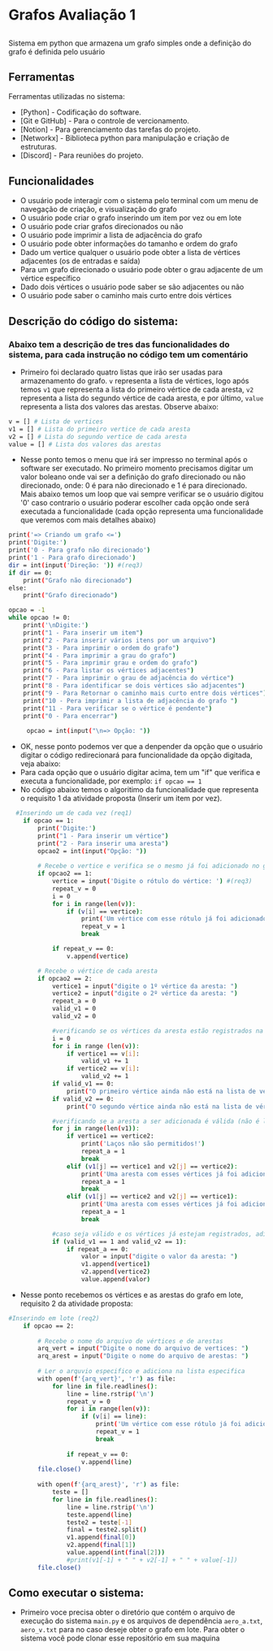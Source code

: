 # Grafos Avaliação 1
## 

Sistema em python que armazena um grafo simples onde a definição do grafo é definida pelo usuário

## Ferramentas

Ferramentas utilizadas no sistema:
- [Python] - Codificação do software.
- [Git e GitHub] - Para o controle de vercionamento.
- [Notion] - Para gerenciamento das tarefas do projeto.
- [Networkx] - Biblioteca python para manipulação e criação de estruturas.
- [Discord] - Para reuniões do projeto.

## Funcionalidades

- O usuário pode interagir com o sistema pelo terminal com um menu de navegação de criação, e visualização do grafo 
- O usuário pode criar o grafo inserindo um item por vez ou em lote
- O usuário pode criar grafos direcionados ou não
- O usuário pode imprimir a lista de adjacência do grafo
- O usuário pode obter informações do tamanho e ordem do grafo
- Dado um vertice qualquer o usuário pode obter a lista de vértices adjacentes (os de entradas e saída)
- Para um grafo direcionado o usuário pode obter o grau adjacente de um vértice específico
- Dado dois vértices  o usuário pode saber se são adjacentes ou não
- O usuário pode saber o caminho mais curto entre dois vértices



## Descrição do código do sistema:

### Abaixo tem a descrição de tres das funcionalidades do sistema, para cada instrução no código tem um comentário

- Primeiro foi declarado quatro listas que irão ser usadas para armazenamento do grafo. ```v``` representa a lista de vértices, logo após temos ```v1``` que representa a lista do primeiro vértice de cada aresta, ```v2``` representa a lista do segundo vértice de cada aresta, e por último, ```value``` representa a lista dos valores das arestas. Observe abaixo:
```sh
v = [] # Lista de vertices
v1 = [] # Lista do primeiro vertice de cada aresta
v2 = [] # Lista do segundo vertice de cada aresta
value = [] # Lista dos valores das arestas

```

- Nesse ponto temos o menu que irá ser impresso no terminal após o software ser executado. No primeiro momento precisamos digitar um valor boleano onde vai ser a definição do grafo direcionado ou não direcionado, onde: 0 é para não direcionado e 1 é para direcionado. Mais abaixo temos um loop que vai sempre verificar se o usuário digitou '0' caso contrario o usuário poderar escolher cada opção onde será executada a funcionalidade (cada opção representa uma funcionalidade que veremos com mais detalhes abaixo)
```sh
print('=> Criando um grafo <=')
print('Digite:')
print('0 - Para grafo não direcionado')
print('1 - Para grafo direcionado')
dir = int(input('Direção: ')) #(req3)
if dir == 0:
    print("Grafo não direcionado")
else:
    print("Grafo direcionado")

opcao = -1
while opcao != 0:
    print('\nDigite:')
    print("1 - Para inserir um item")
    print("2 - Para inserir vários itens por um arquivo")
    print("3 - Para imprimir o ordem do grafo")
    print("4 - Para imprimir a grau do grafo")
    print("5 - Para imprimir grau e ordem do grafo")
    print("6 - Para listar os vértices adjacentes")
    print("7 - Para imprimir o grau de adjacência do vértice")
    print("8 - Para identificar se dois vértices são adjacentes")
    print("9 - Para Retornar o caminho mais curto entre dois vértices")
    print("10 - Pera imprimir a lista de adjacência do grafo ")
    print("11 - Para verificar se o vértice é pendente")
    print("0 - Para encerrar")
    
     opcao = int(input("\n=> Opção: "))
```

- OK, nesse ponto podemos ver que a denpender da opção que o usuário digitar o código redirecionará para funcionalidade da opção digitada, veja abaixo:
- Para cada opção que o usuário digitar acima, tem um "if" que verifica e executa a funcionalidade, por exemplo: ```if opcao == 1 ```
- No código abaixo temos o algoritimo da funcionalidade que representa o requisito 1 da atividade proposta (Inserir um item por vez).
```sh
  #Inserindo um de cada vez (req1)
    if opcao == 1:
        print('Digite:')
        print("1 - Para inserir um vértice")
        print("2 - Para inserir uma aresta")
        opcao2 = int(input("Opção: "))
        
        # Recebe o vertice e verifica se o mesmo já foi adicionado no grafo
        if opcao2 == 1:
            vertice = input('Digite o rótulo do vértice: ') #(req3)
            repeat_v = 0
            i = 0
            for i in range(len(v)):
                if (v[i] == vertice):
                    print('Um vértice com esse rótulo já foi adicionado')
                    repeat_v = 1
                    break

            if repeat_v == 0:
                v.append(vertice)

        # Recebe o vértice de cada aresta
        if opcao2 == 2:
            vertice1 = input("digite o 1º vértice da aresta: ")
            vertice2 = input("digite o 2º vértice da aresta: ")
            repeat_a = 0
            valid_v1 = 0
            valid_v2 = 0

            #verificando se os vértices da aresta estão registrados na lista de vértices
            i = 0
            for i in range (len(v)):
                if vertice1 == v[i]:
                    valid_v1 += 1
                if vertice2 == v[i]:
                    valid_v2 += 1
            if valid_v1 == 0:
                print("O primeiro vértice ainda não está na lista de vértices")
            if valid_v2 == 0:
                print("O segundo vértice ainda não está na lista de vértices")

            #verificando se a aresta a ser adicionada é válida (não é laço, nem transforma em multigrafo)
            for j in range(len(v1)):
                if vertice1 == vertice2:
                    print('Laços não são permitidos!')
                    repeat_a = 1
                    break
                elif (v1[j] == vertice1 and v2[j] == vertice2):
                    print('Uma aresta com esses vértices já foi adicionada!')
                    repeat_a = 1
                    break
                elif (v1[j] == vertice2 and v2[j] == vertice1):
                    print('Uma aresta com esses vértices já foi adicionada!')
                    repeat_a = 1
                    break

            #caso seja válido e os vértices já estejam registrados, adiciona os vértices e pergunta-se o valor da aresta
            if (valid_v1 == 1 and valid_v2 == 1):
                if repeat_a == 0:
                    valor = input("digite o valor da aresta: ")
                    v1.append(vertice1)
                    v2.append(vertice2)
                    value.append(valor)
```

- Nesse ponto recebemos os vértices e as arestas do grafo em lote, requisito 2 da atividade proposta:
```sh
#Inserindo em lote (req2)
    if opcao == 2:
        
        # Recebe o nome do arquivo de vértices e de arestas
        arq_vert = input("Digite o nome do arquivo de vertices: ")
        arq_arest = input("Digite o nome do arquivo de arestas: ")
        
        # Ler o arquvio especifico e adiciona na lista especifica
        with open(f'{arq_vert}', 'r') as file:
            for line in file.readlines():
                line = line.rstrip('\n')
                repeat_v = 0
                for i in range(len(v)):
                    if (v[i] == line):
                        print('Um vértice com esse rótulo já foi adicionado')
                        repeat_v = 1
                        break
                    
                if repeat_v == 0:
                    v.append(line)
        file.close()
        
        with open(f'{arq_arest}', 'r') as file:
            teste = []
            for line in file.readlines():
                line = line.rstrip('\n')
                teste.append(line)
                teste2 = teste[-1]
                final = teste2.split()
                v1.append(final[0])
                v2.append(final[1])
                value.append(int(final[2]))
                #print(v1[-1] + " " + v2[-1] + " " + value[-1])
        file.close()
```
## Como executar o sistema:

- Primeiro voce precisa obter o diretório que contém o arquivo de execução do sistema ```main.py``` e os arquivos de dependência ```aero_a.txt```, ```aero_v.txt``` para no caso deseje obter o grafo em lote. Para obter o sistema você pode clonar esse repositório em sua maquina
